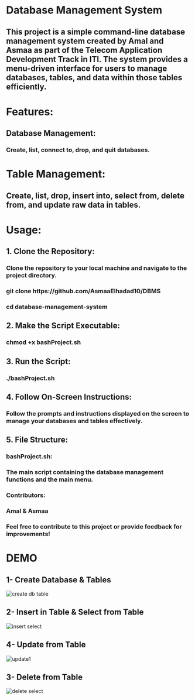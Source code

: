 <h1> Database Management System </h1>

<h2> This project is a simple command-line database management system created by Amal and Asmaa as part of the Telecom Application Development Track in ITI. 
The system provides a menu-driven interface for users to manage databases, tables, and data within those tables efficiently.</h2>

<h1> Features:</h1>
<h2> Database Management:</h2>
<h3> Create, list, connect to, drop, and quit databases.</h3>

<h1> Table Management:
<h2> Create, list, drop, insert into, select from, delete from, and update raw data in tables.</h2>


<h1> Usage:
<h2> 1. Clone the Repository:</h2>

<h3> Clone the repository to your local machine and navigate to the project directory.</h3>

  <h3> git clone https://github.com/AsmaaElhadad10/DBMS</h3>
  <h3> cd database-management-system</h3>

<h2> 2. Make the Script Executable:</h2>
   <h3> chmod +x bashProject.sh</h3>

<h2> 3. Run the Script:</h2>
   <h3> ./bashProject.sh</h3>
   
<h2> 4. Follow On-Screen Instructions:</h2>
   <h3> Follow the prompts and instructions displayed on the screen to manage your databases and tables effectively.</h3>
   
<h2> 5. File Structure:</h2>
   
<h3> bashProject.sh:</h3>
<h3> The main script containing the database management functions and the main menu.</h3>

<h3> Contributors:</h3>
<h3> Amal & Asmaa</h3>

<h3> Feel free to contribute to this project or provide feedback for improvements!</h3>

    
<h1> DEMO </h1>
<h2>1- Create Database & Tables</h2>

![create db table](https://github.com/AsmaaElhadad10/DBMS/assets/151434961/e9933de3-4c08-4444-aead-72882a22b1fa)

<h2>2- Insert in Table & Select from Table</h2>

![insert select](https://github.com/AsmaaElhadad10/DBMS/assets/151434961/c3d4c266-1fe4-4e83-92bb-fbfa43cc09e0)

<h2>4- Update from Table </h2>

![update1](https://github.com/AsmaaElhadad10/DBMS/assets/151434961/fe3c2572-49c0-4481-b7e7-1dc959220754)

<h2>3- Delete from Table </h2>

![delete select](https://github.com/AsmaaElhadad10/DBMS/assets/151434961/52b092ab-29ec-417d-83c5-f6f9b509e54e)



